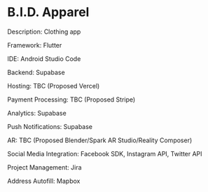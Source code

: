 # B.I.D. Apparel

Description: Clothing app

Framework: Flutter

IDE: Android Studio Code

Backend: Supabase

Hosting: TBC (Proposed Vercel)

Payment Processing: TBC (Proposed Stripe)

Analytics: Supabase

Push Notifications: Supabase

AR: TBC (Proposed Blender/Spark AR Studio/Reality Composer)

Social Media Integration: Facebook SDK, Instagram API, Twitter API

Project Management: Jira

Address Autofill: Mapbox
